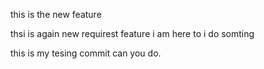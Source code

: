 this is the new feature

thsi is again new requirest feature i am here to
i do somting

this is my tesing commit can you do.
